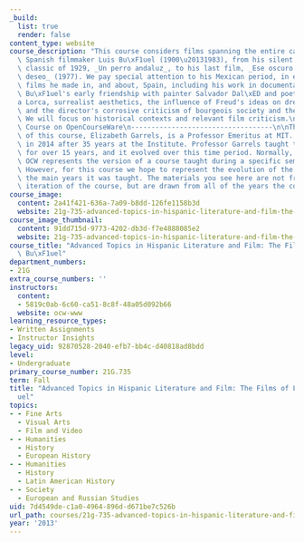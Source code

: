 ```yaml
---
_build:
  list: true
  render: false
content_type: website
course_description: "This course considers films spanning the entire career of pioneering\
  \ Spanish filmmaker Luis Bu\xF1uel (1900\u20131983), from his silent surrealist\
  \ classic of 1929, _Un perro andaluz_, to his last film, _Ese oscuro objeto del\
  \ deseo_ (1977). We pay special attention to his Mexican period, in exile, and the\
  \ films he made in, and about, Spain, including his work in documentary. It explores\
  \ Bu\xF1uel's early friendship with painter Salvador Dal\xED and poet Federico Garc\xED\
  a Lorca, surrealist aesthetics, the influence of Freud's ideas on dreams and sexuality,\
  \ and the director's corrosive criticism of bourgeois society and the Catholic church.\
  \ We will focus on historical contexts and relevant film criticism.\n\nAbout This\
  \ Course on OpenCourseWare\n-----------------------------------\n\nThe instructor\
  \ of this course, Elizabeth Garrels, is a Professor Emeritus at MIT. She retired\
  \ in 2014 after 35 years at the Institute. Professor Garrels taught this course\
  \ for over 15 years, and it evolved over this time period. Normally, a course on\
  \ OCW represents the version of a course taught during a specific semester and year.\
  \ However, for this course we hope to represent the evolution of the course during\
  \ the main years it was taught. The materials you see here are not from a particular\
  \ iteration of the course, but are drawn from all of the years the course was taught.\n"
course_image:
  content: 2a41f421-636a-7a09-b8dd-126fe1158b3d
  website: 21g-735-advanced-topics-in-hispanic-literature-and-film-the-films-of-luis-bunuel-fall-2013
course_image_thumbnail:
  content: 91dd715d-9773-4202-db3d-f7e4888085e2
  website: 21g-735-advanced-topics-in-hispanic-literature-and-film-the-films-of-luis-bunuel-fall-2013
course_title: "Advanced Topics in Hispanic Literature and Film: The Films of Luis\
  \ Bu\xF1uel"
department_numbers:
- 21G
extra_course_numbers: ''
instructors:
  content:
  - 5819c0ab-6c60-ca51-8c8f-48a05d092b66
  website: ocw-www
learning_resource_types:
- Written Assignments
- Instructor Insights
legacy_uid: 92870528-2040-efb7-bb4c-d40818ad8bdd
level:
- Undergraduate
primary_course_number: 21G.735
term: Fall
title: "Advanced Topics in Hispanic Literature and Film: The Films of Luis Bu\xF1\
  uel"
topics:
- - Fine Arts
  - Visual Arts
  - Film and Video
- - Humanities
  - History
  - European History
- - Humanities
  - History
  - Latin American History
- - Society
  - European and Russian Studies
uid: 7d4549de-c1a0-4964-896d-d671be7c526b
url_path: courses/21g-735-advanced-topics-in-hispanic-literature-and-film-the-films-of-luis-bunuel-fall-2013
year: '2013'
---
```

